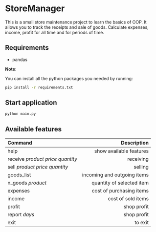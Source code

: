# StoreManager

This is a small store maintenance project to learn the basics of OOP. 
It allows you to track the receipts and sale of goods. Calculate expenses, income, profit for all time and for periods of time.


## Requirements
* pandas

**Note**:

You can install all the python packages you needed by running:
```bash
pip install -r requirements.txt
```

## Start application
```bash
python main.py 
```

## Available features

| Command                         | Description                 |
| :---                            |                         ---:|
|help| show available features|
|receive *product price quantity* | receiving                   |
|sell *product price quantity*    | selling                    |
|goods_list                     | incoming and outgoing items |
|n_goods *product*                |quantity of selected item    |
|expenses                       |cost of purchasing items     |
|income                         |cost of sold items           |
|profit                         |shop profit                  |
|report *days*                    |shop profit                  |
|exit                           |to exit                      |

